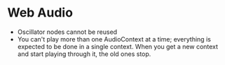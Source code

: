 # Web Audio

- Oscillator nodes cannot be reused
- You can't play more than one AudioContext at a time; everything is expected to be done in a single context. When you get a new context and start playing through it, the old ones stop.
